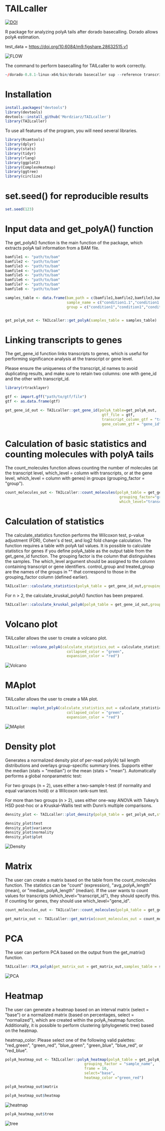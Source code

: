 # TAILcaller

<!-- badges: start -->


[![DOI](https://zenodo.org/badge/DOI/10.5281/zenodo.15056929.svg)](https://doi.org/10.5281/zenodo.15056929)


<!-- badges: end -->

R package for analyzing polyA tails after dorado basecalling. Dorado allows polyA estimation. 

test_data = https://doi.org/10.6084/m9.figshare.28632515.v1



![FLOW](plots/TAILcaller.png)

The command to perform basecalling for TAILcaller to work correctly.
```r
~/dorado-0.8.1-linux-x64/bin/dorado basecaller sup --reference transcriptome.fasta --estimate-poly-a pod5s/ > CONTROL.bam
```

# Installation

```r
install.packages("devtools")
library(devtools)
devtools::install_github('Mordziarz/TAILcaller')
library(TAILcaller)
```
To use all features of the program, you will need several libraries.

```r
library(Rsamtools)
library(dplyr)
library(stats)
library(tidyr)
library(rlang)
library(ggplot2)
library(ComplexHeatmap)
library(ggtree)
library(circlize)
```

# set.seed() for reproducible results

```r
set.seed(123)
```

# Input data and get_polyA() function

The get_polyA() function is the main function of the package, which extracts polyA tail information from a BAM file.

```r
bamfile1 <- "path/to/bam"
bamfile2 <- "path/to/bam"
bamfile3 <- "path/to/bam"
bamfile4 <- "path/to/bam"
bamfile5 <- "path/to/bam"
bamfile6 <- "path/to/bam"
bamfile7 <- "path/to/bam"
bamfile8 <- "path/to/bam"

samples_table <- data.frame(bam_path = c(bamfile1,bamfile2,bamfile3,bamfile4,bamfile5,bamfile6,bamfile7,bamfile8),
                            sample_name = c("condition1.1","condition1.2","condition1.3","condition1.4","condition2.1","condition2.2","condition2.3","condition2.4"),
                            group = c("condition1","condition1","condition1","condition1","condition2","condition2","condition2","condition2"))


get_polyA_out <- TAILcaller::get_polyA(samples_table = samples_table)

```

# Linking transcripts to genes

The get_gene_id function links transcripts to genes, which is useful for performing significance analysis at the transcript or gene level.

Please ensure the uniqueness of the transcript_id names to avoid duplicating results, and make sure to retain two columns: one with gene_id and the other with transcript_id.

```r
library(rtracklayer)

gtf <- import.gff("path/to/gtf/file")
gtf <- as.data.frame(gtf)

```

```r
get_gene_id_out <- TAILcaller::get_gene_id(polyA_table=get_polyA_out,
                                            gtf_file = gtf,
                                            transcript_column_gtf = "transcript_id",
                                            gene_column_gtf = "gene_id")
```

# Calculation of basic statistics and counting molecules with polyA tails

The count_molecules function allows counting the number of molecules (at the transcript level, which_level = column with transcripts, or at the gene level, which_level = column with genes) in groups (grouping_factor = "group").

```r
count_molecules_out <- TAILcaller::count_molecules(polyA_table = get_gene_id_out,
                                                    grouping_factor="group",
                                                    which_level="transcript_id")
```

# Calculation of statistics

The calculate_statistics function performs the Wilcoxon test, p-value adjustment (FDR), Cohen's d test, and log2 fold change calculation. The function requires a table with polyA tail values. It is possible to calculate statistics for genes if you define polyA_table as the output table from the get_gene_id function. The grouping factor is the column that distinguishes the samples. The which_level argument should be assigned to the column containing transcript or gene identifiers. control_group and treated_group are the names of the groups in "" that correspond to those in the grouping_factor column (defined earlier).

```r
TAILcaller::calculate_statistics(polyA_table = get_gene_id_out,grouping_factor = "group",which_level = "gene_id",control_group = "condition1",treated_group = "condition2")
```

For n > 2, the calculate_kruskal_polyA() function has been prepared.

```r
TAILcaller::calculate_kruskal_polyA(polyA_table = get_gene_id_out,grouping_factor = "sample_name",which_level = "gene_id")
```

# Volcano plot

TAILcaller allows the user to create a volcano plot.

```r
TAILcaller::volcano_polyA(calculate_statistics_out = calculate_statistics_out,
                            collapsed_color = "green",
                            expansion_color = "red")
```

![Volcano](plots/volcano.png)

# MAplot

TAILcaller allows the user to create a MA plot.

```r
TAILcaller::maplot_polyA(calculate_statistics_out = calculate_statistics_out,
                            collapsed_color = "green",
                            expansion_color = "red")
```

![MAplot](plots/maplot.png)

# Density plot 

Generates a normalized density plot of per-read poly(A) tail length distributions and overlays group-specific summary lines. Supports either the median (stats = "median") or the mean (stats = "mean"). Automatically performs a global nonparametric test:

For two groups (n = 2), uses either a two-sample t-test (if normality and equal variances hold) or a Wilcoxon rank-sum test.

For more than two groups (n > 2), uses either one-way ANOVA with Tukey’s HSD post-hoc or a Kruskal–Wallis test with Dunn’s multiple comparisons.


```r
density_plot <- TAILcaller::plot_density(polyA_table = get_polyA_out,stats = "mean",grouping_column = "group")

density_plot$test
density_plot$variance
density_plot$normality
density_plot$plot
```

![Density](plots/density.png)

# Matrix

The user can create a matrix based on the table from the count_molecules function. The statistics can be "count" (expression), "avg_polyA_length" (mean), or "median_polyA_length" (median).
If the user wants to count values for transcripts (which_level="transcript_id"), they should specify this. If counting for genes, they should use which_level="gene_id".

```r
count_molecules_out <- TAILcaller::count_molecules(polyA_table = get_gene_id_out,grouping_factor="sample_name",which_level="gene_id")

get_matrix_out <- TAILcaller::get_matrix(count_molecules_out = count_molecules_out,grouping_factor = "sample_name",which_level = "gene_id",statistic = "median_polyA_length")
```
# PCA

The user can perform PCA based on the output from the get_matrix() function.

```r
TAILcaller::PCA_polyA(get_matrix_out = get_matrix_out,samples_table = samples_table,grouping_factor = "group")
```

![PCA](plots/PCA.png)

# Heatmap 

The user can generate a heatmap based on an interval matrix (select = "base") or a normalized matrix (based on percentages, select = "normalized"), which are created within the polyA_heatmap function. Additionally, it is possible to perform clustering (phylogenetic tree) based on the heatmap.

heatmap_color: Please select one of the following valid palettes: "red_green", "green_red", "blue_green", "green_blue", "blue_red", or "red_blue".

```r
polyA_heatmap_out <- TAILcaller::polyA_heatmap(polyA_table = get_polyA_out,
                                    grouping_factor = "sample_name",
                                    frame = 10,
                                    select="base",
                                    heatmap_color ="green_red")

polyA_heatmap_out$matrix
```

```r
polyA_heatmap_out$heatmap
```

![heatmap](plots/heatmap_polyA.png)

```r
polyA_heatmap_out$tree
```

![tree](plots/tree_polyA.png)